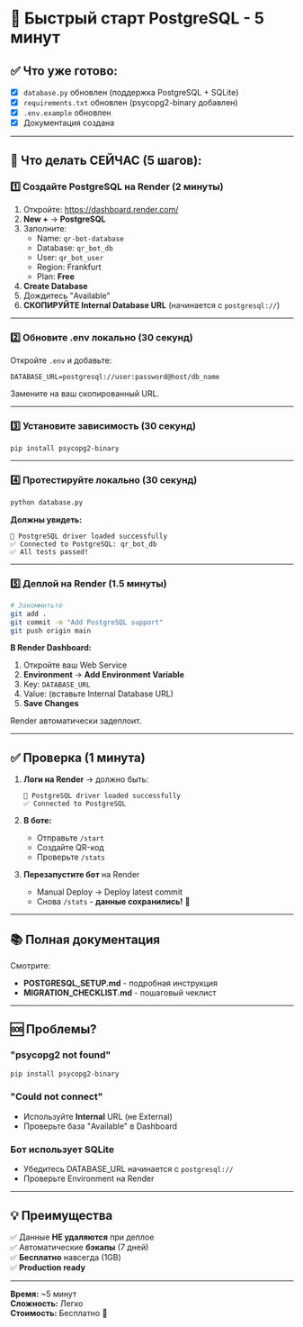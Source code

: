 # 🚀 Быстрый старт PostgreSQL - 5 минут

## ✅ Что уже готово:

- [x] `database.py` обновлен (поддержка PostgreSQL + SQLite)
- [x] `requirements.txt` обновлен (psycopg2-binary добавлен)
- [x] `.env.example` обновлен
- [x] Документация создана

---

## 🎯 Что делать СЕЙЧАС (5 шагов):

### 1️⃣ Создайте PostgreSQL на Render (2 минуты)

1. Откройте: https://dashboard.render.com/
2. **New +** → **PostgreSQL**
3. Заполните:
   - Name: `qr-bot-database`
   - Database: `qr_bot_db`
   - User: `qr_bot_user`
   - Region: Frankfurt
   - Plan: **Free**
4. **Create Database**
5. Дождитесь "Available"
6. **СКОПИРУЙТЕ Internal Database URL** (начинается с `postgresql://`)

---

### 2️⃣ Обновите .env локально (30 секунд)

Откройте `.env` и добавьте:

```env
DATABASE_URL=postgresql://user:password@host/db_name
```

Замените на ваш скопированный URL.

---

### 3️⃣ Установите зависимость (30 секунд)

```bash
pip install psycopg2-binary
```

---

### 4️⃣ Протестируйте локально (30 секунд)

```bash
python database.py
```

**Должны увидеть:**
```
🐘 PostgreSQL driver loaded successfully
✅ Connected to PostgreSQL: qr_bot_db
✅ All tests passed!
```

---

### 5️⃣ Деплой на Render (1.5 минуты)

```bash
# Закоммитьте
git add .
git commit -m "Add PostgreSQL support"
git push origin main
```

**В Render Dashboard:**
1. Откройте ваш Web Service
2. **Environment** → **Add Environment Variable**
3. Key: `DATABASE_URL`
4. Value: (вставьте Internal Database URL)
5. **Save Changes**

Render автоматически задеплоит.

---

## ✅ Проверка (1 минута)

1. **Логи на Render** → должно быть:
   ```
   🐘 PostgreSQL driver loaded successfully
   ✅ Connected to PostgreSQL
   ```

2. **В боте:**
   - Отправьте `/start`
   - Создайте QR-код
   - Проверьте `/stats`

3. **Перезапустите бот** на Render
   - Manual Deploy → Deploy latest commit
   - Снова `/stats` - **данные сохранились!** 🎉

---

## 📚 Полная документация

Смотрите:
- **POSTGRESQL_SETUP.md** - подробная инструкция
- **MIGRATION_CHECKLIST.md** - пошаговый чеклист

---

## 🆘 Проблемы?

### "psycopg2 not found"
```bash
pip install psycopg2-binary
```

### "Could not connect"
- Используйте **Internal** URL (не External)
- Проверьте база "Available" в Dashboard

### Бот использует SQLite
- Убедитесь DATABASE_URL начинается с `postgresql://`
- Проверьте Environment на Render

---

## 💡 Преимущества

✅ Данные **НЕ удаляются** при деплое  
✅ Автоматические **бэкапы** (7 дней)  
✅ **Бесплатно** навсегда (1GB)  
✅ **Production ready**  

---

**Время:** ~5 минут  
**Сложность:** Легко  
**Стоимость:** Бесплатно 🎉

